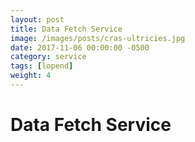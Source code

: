```yaml
---
layout: post
title: Data Fetch Service
image: /images/posts/cras-ultricies.jpg
date: 2017-11-06 00:00:00 -0500
category: service
tags: [lopend]
weight: 4
---
```



# Data Fetch Service



 
